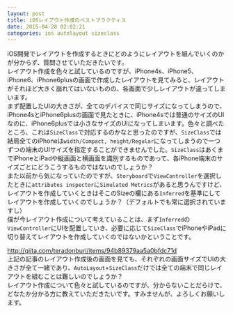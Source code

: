 ```yaml
---
layout: post
title: iOSレイアウト作成のベストプラクティス
date: 2015-04-28 02:02:21
categories: ios autolayout sizeclass
---
```

<!-- {% raw %} -->
<p>iOS開発でレイアウトを作成するときにどのようにレイアウトを組んでいくのかが分からず、質問させていただきたいです。<br>
レイアウト作成を色々と試しているのですが、iPhone4s、iPhone5、iPhone6、iPhone6plusの画面で作成したレイアウトを見てみると、レイアウトがそれほど大きく崩れてはいないものの、各画面で少しレイアウトが違ってしまいます。<br>
まず配置したUIの大きさが、全てのデバイスで同じサイズになってしまうので、iPhone4sとiPhone6plusの画面で見たときに、iPhone4sでは普通のサイズのUIなのに、iPhone6plusでは小さなサイズのUIになってしまいます。色々と調べたところ、これは<code>SizeClass</code>で対応するのかなと思ったのですが、<code>SizeClass</code>では結局全てのiPhoneは<code>width/Compact, height/Regular</code>になってしまうので一つずつの端末のUIサイズを指定することができませんでした。<code>SizeClass</code>はあくまでiPhoneとiPadや縦画面と横画面を識別するものであって、各iPhone端末のサイズごとにどうこうするものではないのでしょうか？<br>
また以前から気になっていたのですが、<code>Storyboard</code>で<code>ViewController</code>を選択したときに<code>attributes inspector</code>に<code>Simulated Metrics</code>があると思うんですけど、レイアウトを作成していくときはそこのSizeの欄にある<code>Inferred</code>を基準にしてレイアウトを作成していくのでしょうか？（デフォルトでも常に選択されていますし）<br>
僕が今レイアウト作成について考えていることは、まず<code>Inferred</code>の<code>ViewController</code>にUIを配置していき、必要に応じて<code>SizeClass</code>でiPhoneやiPadに切り替えてレイアウトを作成していくのではないかということです。</p>

<p><a href="http://qiita.com/teradonburi/items/94b89379aa5a0bfdc71d" rel="nofollow">http://qiita.com/teradonburi/items/94b89379aa5a0bfdc71d</a><br>
上記の記事のレイアウト作成後の画面を見ても、それぞれの画面サイズでUIの大きさが全て一緒であり、<code>AutoLayout</code>+<code>SizeClass</code>だけでは全ての端末で同じレイアウトを組むことは難しいのでしょうか？<br>
レイアウト作成について色々と試しているのですが、分からないことだらけで、どなたか分かる方に教えていただきたいです。すみませんが、よろしくお願いします。</p>
<!-- {% endraw %} -->
